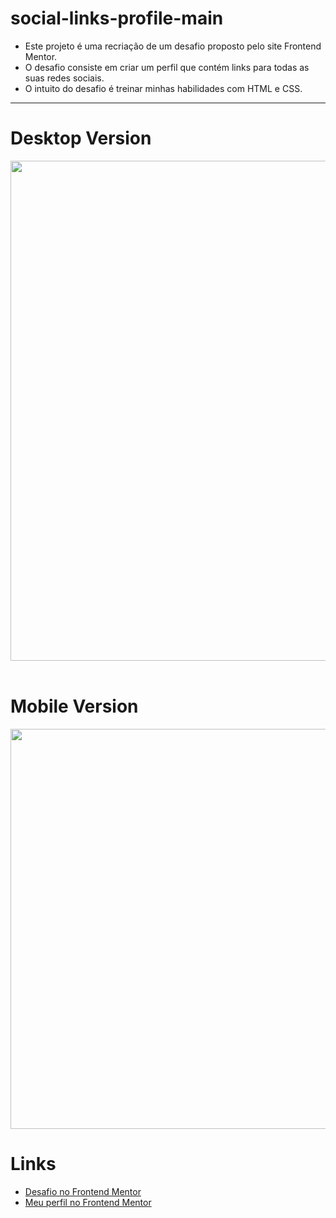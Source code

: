 # social-links-profile-main
<ul>
 <li>Este projeto é uma recriação de um desafio proposto pelo site Frontend Mentor.</li>
 <li>O desafio consiste em criar um perfil que contém links para todas as suas redes sociais.</li>
 <li>O intuito do desafio é treinar minhas habilidades com HTML e CSS.</li>
</ul>
<hr>
<h1>Desktop Version</h1>
<div>
     <img src="https://github.com/user-attachments/assets/c5985bad-4285-4753-8bbf-5496a41e4f24" width="800px" />
</div> 
<br>
<h1>Mobile Version</h1>
<div>
     <img src="https://github.com/user-attachments/assets/614dab64-1477-426c-bebc-bb2a4bebc2ac" height="640px"/>
</div>

<h1>Links</h1>
<ul>
   <li><a href="https://www.frontendmentor.io/challenges/social-links-profile-UG32l9m6dQ" target="_blank" hel="external">Desafio no Frontend Mentor</a></li>
   <li><a href="https://www.frontendmentor.io/profile/euBrunoLima" target="_blank" hel="external">Meu perfil no Frontend Mentor</a></li>
</ul>


 
